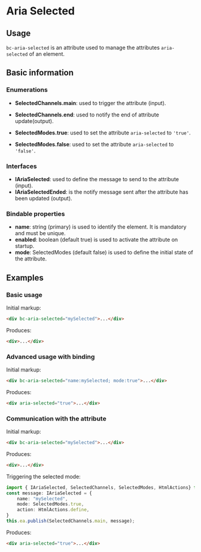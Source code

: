 # Aria Selected

## Usage

`bc-aria-selected` is an attribute used to manage the attributes `aria-selected` of an element.

## Basic information

### Enumerations

- **SelectedChannels.main**: used to trigger the attribute (input).
- **SelectedChannels.end**: used to notify the end of attribute update(output).

- **SelectedModes.true**: used to set the attribute `aria-selected` to `'true'`.
- **SelectedModes.false**: used to set the attribute `aria-selected` to `'false'`.

### Interfaces

- **IAriaSelected**: used to define the message to send to the attribute (input).
- **IAriaSelectedEnded**: is the notify message sent after the attribute has been updated  (output).

### Bindable properties

- **name**: string (primary) is used to identify the element. It is mandatory and must be unique.
- **enabled**: boolean (default true) is used to activate the attribute on startup.
- **mode**: SelectedModes (default false) is used to define the initial state of the attribute.

## Examples

### Basic usage

Initial markup:

```html
<div bc-aria-selected="mySelected">...</div>
```

Produces:

```html
<div>...</div>
```

### Advanced usage with binding

Initial markup:

```html
<div bc-aria-selected="name:mySelected; mode:true">...</div>
```

Produces:

```html
<div aria-selected="true">...</div>
```

### Communication with the attribute

Initial markup:

```html
<div bc-aria-selected="mySelected">...</div>
```

Produces:

```html
<div>...</div>
```

Triggering the selected mode:

```typescript
import { IAriaSelected, SelectedChannels, SelectedModes, HtmlActions} from "@blackcube/aurelia2-rgaa";
const message: IAriaSelected = {
    name: "mySelected",
    mode: SelectedModes.true,
    action: HtmlActions.define,
}
this.ea.publish(SelectedChannels.main, message);
```

Produces:

```html
<div aria-selected="true">...</div>
```